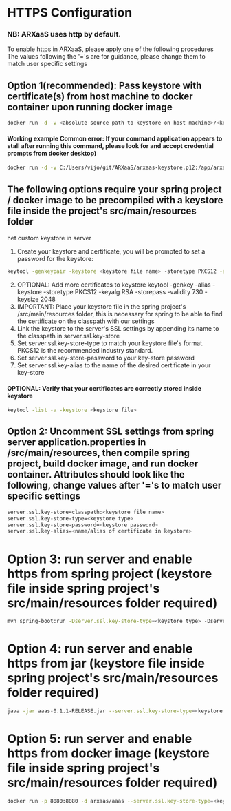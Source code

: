 
# HTTPS Configuration

### NB: ARXaaS uses http by default.
To enable https in ARXaaS, please apply one of the following procedures
The values following the '='s are for guidance,
please change them to match user specific settings

## Option 1(recommended): Pass keystore with certificate(s) from host machine to docker container upon running docker image
```bash
docker run -d -v <absolute source path to keystore on host machine>/<keystore file name>:<relative path from root directory in docker container to destination>/<keystore file name> -p 8080:8080 <docker image name> --server.ssl.key-store-type=<keystore type> --server.ssl.key-store=classpath:<keystore file name> --server.ssl.key-store-password=<keystore password> --server.ssl.key-alias=<name/alias of certificate in keystore>
```

#### Working example Common error: If your command application appears to stall after running this command, please look for and accept credential prompts from docker desktop)
```bash
docker run -d -v C:/Users/vijo/git/ARXaaS/arxaas-keystore.p12:/app/arxaas-keystore.p12 -p 8080:8080 arxaas/aaas:test --server.ssl.key-store-type=PKCS12 --server.ssl.key-store=classpath:arxaas-keystore.p12 --server.ssl.key-store-password=password --server.ssl.key-alias=arxaas-https
```
## The following options require your spring project / docker image to be precompiled with a keystore file inside the project's src/main/resources folder
het custom keystore in server
1. Create your keystore and certificate, you will be prompted to set a password for the keystore:
```bash
keytool -genkeypair -keystore <keystore file name> -storetype PKCS12 -alias <name of new certificate> -keyalg RSA -keysize 2048 -validity 360
```
2. OPTIONAL: Add more certificates to keystore
keytool -genkey -alias <name of new certificate> -keystore <path to keystore> -storetype PKCS12 -keyalg RSA -storepass <keystore password> -validity 730 -keysize 2048
3. IMPORTANT: Place your keystore file in the spring project's /src/main/resources folder, this is necessary for spring to be able to find the certificate on the classpath with our settings
4. Link the keystore to the server's SSL settings by appending its name to the classpath in server.ssl.key-store
5. Set server.ssl.key-store-type to match your keystore file's format. PKCS12 is the recommended industry standard.
6. Set server.ssl.key-store-password to your key-store password
7. Set server.ssl.key-alias to the name of the desired certificate in your key-store

#### OPTIONAL: Verify that your certificates are correctly stored inside keystore
```bash
keytool -list -v -keystore <keystore file>
```

## Option 2: Uncomment SSL settings from spring server application.properties in /src/main/resources, then compile spring project, build docker image, and run docker container. Attributes should look like the following, change values after '='s to match user specific settings
```bash
server.ssl.key-store=classpath:<keystore file name>
server.ssl.key-store-type=<keystore type>
server.ssl.key-store-password=<keystore password>
server.ssl.key-alias=<name/alias of certificate in keystore>
```

# Option 3: run server and enable https from spring project (keystore file inside spring project's src/main/resources folder required)
```bash
mvn spring-boot:run -Dserver.ssl.key-store-type=<keystore type> -Dserver.ssl.key-store=classpath:<keystore file name> -Dserver.ssl.key-store-password=<keystore password> -Dserver.ssl.key-alias=<name/alias of certificate in keystore>
```

# Option 4: run server and enable https from jar (keystore file inside spring project's src/main/resources folder required)
```bash
java -jar aaas-0.1.1-RELEASE.jar --server.ssl.key-store-type=<keystore type> --server.ssl.key-store=classpath:<keystore file name> --server.ssl.key-store-password=<keystore password> --server.ssl.key-alias=<name/alias of certificate in keystore>
```

# Option 5: run server and enable https from docker image (keystore file inside spring project's src/main/resources folder required)
```bash
docker run -p 8080:8080 -d arxaas/aaas --server.ssl.key-store-type=<keystore type> --server.ssl.key-store=classpath:<keystore file name> --server.ssl.key-store-password=<keystore password> --server.ssl.key-alias=<name/alias of certificate in keystore>
```
